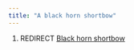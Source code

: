 ```yaml
---
title: "A black horn shortbow"
---
```


1.  REDIRECT [Black horn shortbow](Black_horn_shortbow "wikilink")